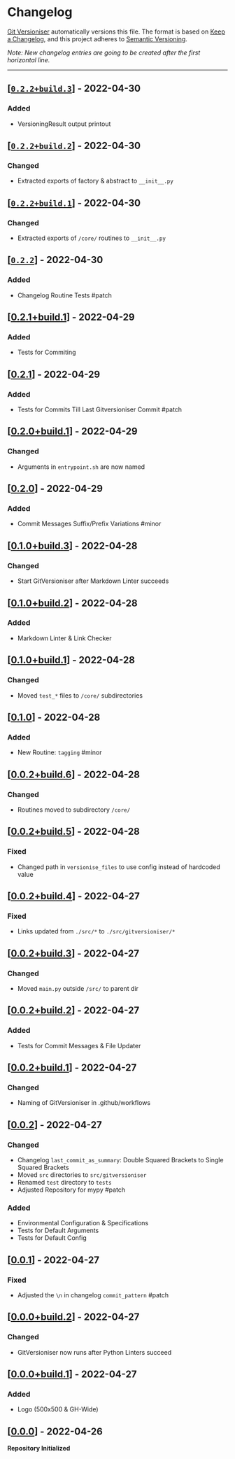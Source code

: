 # Changelog

[Git Versioniser](https://github.com/Luzkan/GitVersioniser) automatically versions this file. The format is based on [Keep a Changelog](https://keepachangelog.com/en/1.0.0/), and this project adheres to [Semantic Versioning](https://semver.org/spec/v2.0.0.html).

_Note: New changelog entries are going to be created after the first horizontal line._

---

## [[`0.2.2+build.3`]] - 2022-04-30

### Added

- VersioningResult output printout



## [[`0.2.2+build.2`]] - 2022-04-30

### Changed

- Extracted exports of factory & abstract to `__init__.py`



## [[`0.2.2+build.1`]] - 2022-04-30

### Changed

- Extracted exports of `/core/` routines to `__init__.py`



## [[`0.2.2`]] - 2022-04-30

### Added

- Changelog Routine Tests #patch



## [[0.2.1+build.1]] - 2022-04-29

### Added

- Tests for Commiting



## [[0.2.1]] - 2022-04-29

### Added

- Tests for Commits Till Last Gitversioniser Commit #patch



## [[0.2.0+build.1]] - 2022-04-29

### Changed

- Arguments in `entrypoint.sh` are now named



## [[0.2.0]] - 2022-04-29

### Added

- Commit Messages Suffix/Prefix Variations #minor



## [[0.1.0+build.3]] - 2022-04-28

### Changed

- Start GitVersioniser after Markdown Linter succeeds



## [[0.1.0+build.2]] - 2022-04-28

### Added

- Markdown Linter & Link Checker



## [[0.1.0+build.1]] - 2022-04-28

### Changed

- Moved `test_*` files to `/core/` subdirectories



## [[0.1.0]] - 2022-04-28

### Added

- New Routine: `tagging` #minor



## [[0.0.2+build.6]] - 2022-04-28

### Changed

- Routines moved to subdirectory `/core/`



## [[0.0.2+build.5]] - 2022-04-28

### Fixed

- Changed path in `versionise_files` to use config instead of hardcoded value



## [[0.0.2+build.4]] - 2022-04-27

### Fixed

- Links updated from `./src/*` to `./src/gitversioniser/*`



## [[0.0.2+build.3]] - 2022-04-27

### Changed

- Moved `main.py` outside `/src/` to parent dir



## [[0.0.2+build.2]] - 2022-04-27

### Added

- Tests for Commit Messages & File Updater



## [[0.0.2+build.1]] - 2022-04-27

### Changed

- Naming of GitVersioniser in .github/workflows



## [[0.0.2]] - 2022-04-27

### Changed

- Changelog `last_commit_as_summary`: Double Squared Brackets to Single Squared Brackets
- Moved `src` directories to `src/gitversioniser`
- Renamed `test` directory to `tests`
- Adjusted Repository for mypy #patch

### Added

- Environmental Configuration & Specifications
- Tests for Default Arguments
- Tests for Default Config



## [[0.0.1]] - 2022-04-27

### Fixed

- Adjusted the `\n` in changelog `commit_pattern` #patch



## [[0.0.0+build.2]] - 2022-04-27

### Changed

- GitVersioniser now runs after Python Linters succeed



## [[0.0.0+build.1]] - 2022-04-27

### Added

- Logo (500x500 & GH-Wide)



## [[0.0.0]] - 2022-04-26

**Repository Initialized**

[0.0.0]: https://github.com/Luzkan/GitVersioniser/releases/tag/0.0.0
[0.0.0+build.1]: https://github.com/Luzkan/GitVersioniser/releases/tag/0.0.0+build.1
[0.0.0+build.2]: https://github.com/Luzkan/GitVersioniser/releases/tag/0.0.0+build.2
[0.0.1]: https://github.com/Luzkan/GitVersioniser/releases/tag/0.0.1
[0.0.2]: https://github.com/Luzkan/GitVersioniser/releases/tag/0.0.2
[0.0.2+build.1]: https://github.com/Luzkan/GitVersioniser/releases/tag/0.0.2+build.1
[0.0.2+build.2]: https://github.com/Luzkan/GitVersioniser/releases/tag/0.0.2+build.2
[0.0.2+build.3]: https://github.com/Luzkan/GitVersioniser/releases/tag/0.0.2+build.3
[0.0.2+build.4]: https://github.com/Luzkan/GitVersioniser/releases/tag/0.0.2+build.4
[0.0.2+build.5]: https://github.com/Luzkan/GitVersioniser/releases/tag/0.0.2+build.5
[0.0.2+build.6]: https://github.com/Luzkan/GitVersioniser/releases/tag/0.0.2+build.6
[0.1.0]: https://github.com/Luzkan/GitVersioniser/releases/tag/0.1.0
[0.1.0+build.1]: https://github.com/Luzkan/GitVersioniser/releases/tag/0.1.0+build.1
[0.1.0+build.2]: https://github.com/Luzkan/GitVersioniser/releases/tag/0.1.0+build.2
[0.1.0+build.3]: https://github.com/Luzkan/GitVersioniser/releases/tag/0.1.0+build.3
[0.2.0]: https://github.com/Luzkan/GitVersioniser/releases/tag/0.2.0
[0.2.0+build.1]: https://github.com/Luzkan/GitVersioniser/releases/tag/0.2.0+build.1
[0.2.1]: https://github.com/Luzkan/GitVersioniser/releases/tag/0.2.1
[0.2.1+build.1]: https://github.com/Luzkan/GitVersioniser/releases/tag/0.2.1+build.1
[`0.2.2`]: https://github.com/Luzkan/GitVersioniser/releases/tag/0.2.2
[`0.2.2+build.1`]: https://github.com/Luzkan/GitVersioniser/releases/tag/0.2.2+build.1
[`0.2.2+build.2`]: https://github.com/Luzkan/GitVersioniser/releases/tag/0.2.2+build.2
[`0.2.2+build.3`]: https://github.com/Luzkan/GitVersioniser/releases/tag/0.2.2+build.3
